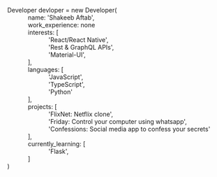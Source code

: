 Developer devloper = new Developer(  
    &nbsp;&nbsp;&nbsp;&nbsp;&nbsp;&nbsp;&nbsp;&nbsp;&nbsp;&nbsp;&nbsp;&nbsp;name: 'Shakeeb Aftab',  
    &nbsp;&nbsp;&nbsp;&nbsp;&nbsp;&nbsp;&nbsp;&nbsp;&nbsp;&nbsp;&nbsp;&nbsp;work_experience: none  
    &nbsp;&nbsp;&nbsp;&nbsp;&nbsp;&nbsp;&nbsp;&nbsp;&nbsp;&nbsp;&nbsp;&nbsp;interests: [  
        &nbsp;&nbsp;&nbsp;&nbsp;&nbsp;&nbsp;&nbsp;&nbsp;&nbsp;&nbsp;&nbsp;&nbsp;&nbsp;&nbsp;&nbsp;&nbsp;&nbsp;&nbsp;&nbsp;&nbsp;&nbsp;&nbsp;&nbsp;&nbsp;'React/React Native',  
        &nbsp;&nbsp;&nbsp;&nbsp;&nbsp;&nbsp;&nbsp;&nbsp;&nbsp;&nbsp;&nbsp;&nbsp;&nbsp;&nbsp;&nbsp;&nbsp;&nbsp;&nbsp;&nbsp;&nbsp;&nbsp;&nbsp;&nbsp;&nbsp;'Rest & GraphQL APIs',  
        &nbsp;&nbsp;&nbsp;&nbsp;&nbsp;&nbsp;&nbsp;&nbsp;&nbsp;&nbsp;&nbsp;&nbsp;&nbsp;&nbsp;&nbsp;&nbsp;&nbsp;&nbsp;&nbsp;&nbsp;&nbsp;&nbsp;&nbsp;&nbsp;'Material-UI',  
    &nbsp;&nbsp;&nbsp;&nbsp;&nbsp;&nbsp;&nbsp;&nbsp;&nbsp;&nbsp;&nbsp;&nbsp;],  
    &nbsp;&nbsp;&nbsp;&nbsp;&nbsp;&nbsp;&nbsp;&nbsp;&nbsp;&nbsp;&nbsp;&nbsp;languages: [  
        &nbsp;&nbsp;&nbsp;&nbsp;&nbsp;&nbsp;&nbsp;&nbsp;&nbsp;&nbsp;&nbsp;&nbsp;&nbsp;&nbsp;&nbsp;&nbsp;&nbsp;&nbsp;&nbsp;&nbsp;&nbsp;&nbsp;&nbsp;&nbsp;'JavaScript',  
        &nbsp;&nbsp;&nbsp;&nbsp;&nbsp;&nbsp;&nbsp;&nbsp;&nbsp;&nbsp;&nbsp;&nbsp;&nbsp;&nbsp;&nbsp;&nbsp;&nbsp;&nbsp;&nbsp;&nbsp;&nbsp;&nbsp;&nbsp;&nbsp;'TypeScript',  
        &nbsp;&nbsp;&nbsp;&nbsp;&nbsp;&nbsp;&nbsp;&nbsp;&nbsp;&nbsp;&nbsp;&nbsp;&nbsp;&nbsp;&nbsp;&nbsp;&nbsp;&nbsp;&nbsp;&nbsp;&nbsp;&nbsp;&nbsp;&nbsp;'Python'  
    &nbsp;&nbsp;&nbsp;&nbsp;&nbsp;&nbsp;&nbsp;&nbsp;&nbsp;&nbsp;&nbsp;&nbsp;],  
    &nbsp;&nbsp;&nbsp;&nbsp;&nbsp;&nbsp;&nbsp;&nbsp;&nbsp;&nbsp;&nbsp;&nbsp;projects: [  
        &nbsp;&nbsp;&nbsp;&nbsp;&nbsp;&nbsp;&nbsp;&nbsp;&nbsp;&nbsp;&nbsp;&nbsp;&nbsp;&nbsp;&nbsp;&nbsp;&nbsp;&nbsp;&nbsp;&nbsp;&nbsp;&nbsp;&nbsp;&nbsp;'FlixNet: Netflix clone',  
        &nbsp;&nbsp;&nbsp;&nbsp;&nbsp;&nbsp;&nbsp;&nbsp;&nbsp;&nbsp;&nbsp;&nbsp;&nbsp;&nbsp;&nbsp;&nbsp;&nbsp;&nbsp;&nbsp;&nbsp;&nbsp;&nbsp;&nbsp;&nbsp;'Friday: Control your computer using whatsapp',  
        &nbsp;&nbsp;&nbsp;&nbsp;&nbsp;&nbsp;&nbsp;&nbsp;&nbsp;&nbsp;&nbsp;&nbsp;&nbsp;&nbsp;&nbsp;&nbsp;&nbsp;&nbsp;&nbsp;&nbsp;&nbsp;&nbsp;&nbsp;&nbsp;'Confessions: Social media app to confess your secrets'  
    &nbsp;&nbsp;&nbsp;&nbsp;&nbsp;&nbsp;&nbsp;&nbsp;&nbsp;&nbsp;&nbsp;&nbsp;],  
    &nbsp;&nbsp;&nbsp;&nbsp;&nbsp;&nbsp;&nbsp;&nbsp;&nbsp;&nbsp;&nbsp;&nbsp;currently_learning: [  
        &nbsp;&nbsp;&nbsp;&nbsp;&nbsp;&nbsp;&nbsp;&nbsp;&nbsp;&nbsp;&nbsp;&nbsp;&nbsp;&nbsp;&nbsp;&nbsp;&nbsp;&nbsp;&nbsp;&nbsp;&nbsp;&nbsp;&nbsp;&nbsp;'Flask',  
    &nbsp;&nbsp;&nbsp;&nbsp;&nbsp;&nbsp;&nbsp;&nbsp;&nbsp;&nbsp;&nbsp;&nbsp;]  
)  
